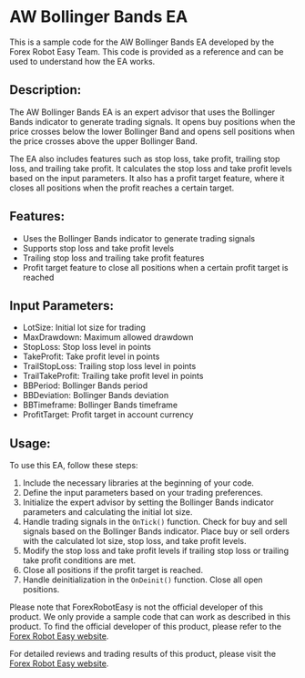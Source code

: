 # AW Bollinger Bands EA

This is a sample code for the AW Bollinger Bands EA developed by the Forex Robot Easy Team. This code is provided as a reference and can be used to understand how the EA works.

## Description:

The AW Bollinger Bands EA is an expert advisor that uses the Bollinger Bands indicator to generate trading signals. It opens buy positions when the price crosses below the lower Bollinger Band and opens sell positions when the price crosses above the upper Bollinger Band.

The EA also includes features such as stop loss, take profit, trailing stop loss, and trailing take profit. It calculates the stop loss and take profit levels based on the input parameters. It also has a profit target feature, where it closes all positions when the profit reaches a certain target.

## Features:

- Uses the Bollinger Bands indicator to generate trading signals
- Supports stop loss and take profit levels
- Trailing stop loss and trailing take profit features
- Profit target feature to close all positions when a certain profit target is reached

## Input Parameters:

- LotSize: Initial lot size for trading
- MaxDrawdown: Maximum allowed drawdown
- StopLoss: Stop loss level in points
- TakeProfit: Take profit level in points
- TrailStopLoss: Trailing stop loss level in points
- TrailTakeProfit: Trailing take profit level in points
- BBPeriod: Bollinger Bands period
- BBDeviation: Bollinger Bands deviation
- BBTimeframe: Bollinger Bands timeframe
- ProfitTarget: Profit target in account currency

## Usage:

To use this EA, follow these steps:

1. Include the necessary libraries at the beginning of your code.
2. Define the input parameters based on your trading preferences.
3. Initialize the expert advisor by setting the Bollinger Bands indicator parameters and calculating the initial lot size.
4. Handle trading signals in the `OnTick()` function. Check for buy and sell signals based on the Bollinger Bands indicator. Place buy or sell orders with the calculated lot size, stop loss, and take profit levels.
5. Modify the stop loss and take profit levels if trailing stop loss or trailing take profit conditions are met.
6. Close all positions if the profit target is reached.
7. Handle deinitialization in the `OnDeinit()` function. Close all open positions.

Please note that ForexRobotEasy is not the official developer of this product. We only provide a sample code that can work as described in this product. To find the official developer of this product, please refer to the [Forex Robot Easy website](https://forexroboteasy.com/forex-robot-review/aw-bollinger-bands-ea-review-automated-forex-trading-solution/).

For detailed reviews and trading results of this product, please visit the [Forex Robot Easy website](https://forexroboteasy.com/forex-robot-review/aw-bollinger-bands-ea-review-automated-forex-trading-solution/).
